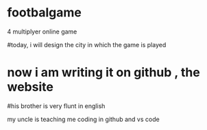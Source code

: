 # footbalgame
4 multiplyer online game

#today, i will design the city in which the game is played

# now i am writing it on github , the website

#his brother is very flunt in english

my uncle is teaching me coding in github and vs code
